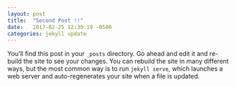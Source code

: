 ```yaml
---
layout: post
title:  "Second Post !!"
date:   2017-02-25 12:39:19 -0500
categories: jekyll update
---
```

You’ll find this post in your `_posts` directory. Go ahead and edit it and re-build the site to see your changes. You can rebuild the site in many different ways, but the most common way is to run `jekyll serve`, which launches a web server and auto-regenerates your site when a file is updated.
<!-- [My helpful screenshot](/assets/mypic.jpg) -->
